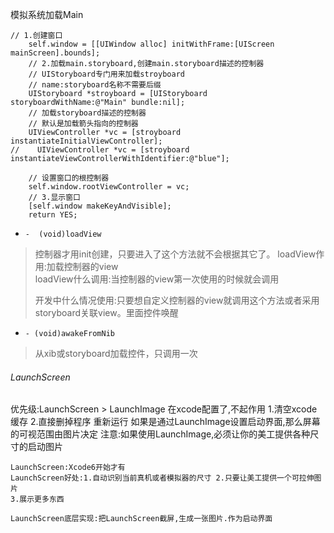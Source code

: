 模拟系统加载Main

```
// 1.创建窗口
    self.window = [[UIWindow alloc] initWithFrame:[UIScreen mainScreen].bounds];
    // 2.加载main.storyboard,创建main.storyboard描述的控制器
    // UIStoryboard专门用来加载stroyboard
    // name:storyboard名称不需要后缀
    UIStoryboard *stroyboard = [UIStoryboard storyboardWithName:@"Main" bundle:nil];
    // 加载storyboard描述的控制器
    // 默认是加载箭头指向的控制器
    UIViewController *vc = [stroyboard instantiateInitialViewController];
//    UIViewController *vc = [stroyboard instantiateViewControllerWithIdentifier:@"blue"];

    // 设置窗口的根控制器
    self.window.rootViewController = vc;
    // 3.显示窗口
    [self.window makeKeyAndVisible];
    return YES;
```

* `-  (void)loadView`
> 控制器才用init创建，只要进入了这个方法就不会根据其它了。
> loadView作用:加载控制器的view  
>  loadView什么调用:当控制器的view第一次使用的时候就会调用
>
> 开发中什么情况使用:只要想自定义控制器的view就调用这个方法或者采用storyboard关联view。里面控件唤醒

* `- (void)awakeFromNib`

> 从xib或storyboard加载控件，只调用一次

######  LaunchScreen
优先级:LaunchScreen > LaunchImage
    在xcode配置了,不起作用 1.清空xcode缓存 2.直接删掉程序 重新运行
    如果是通过LaunchImage设置启动界面,那么屏幕的可视范围由图片决定
    注意:如果使用LaunchImage,必须让你的美工提供各种尺寸的启动图片
    
    LaunchScreen:Xcode6开始才有
    LaunchScreen好处:1.自动识别当前真机或者模拟器的尺寸 2.只要让美工提供一个可拉伸图片
    3.展示更多东西
 
    LaunchScreen底层实现:把LaunchScreen截屏,生成一张图片.作为启动界面

